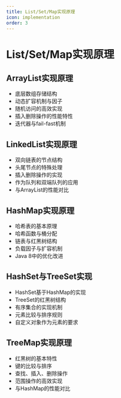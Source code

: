 ```yaml
---
title: List/Set/Map实现原理
icon: implementation
order: 3
---
```


# List/Set/Map实现原理

## ArrayList实现原理

- 底层数组存储结构
- 动态扩容机制与因子
- 随机访问的高效实现
- 插入删除操作的性能特性
- 迭代器与fail-fast机制

## LinkedList实现原理

- 双向链表的节点结构
- 头尾节点的特殊处理
- 插入删除操作的实现
- 作为队列和双端队列的应用
- 与ArrayList的性能对比

## HashMap实现原理

- 哈希表的基本原理
- 哈希函数与桶分配
- 链表与红黑树结构
- 负载因子与扩容机制
- Java 8中的优化改进

## HashSet与TreeSet实现

- HashSet基于HashMap的实现
- TreeSet的红黑树结构
- 有序集合的实现机制
- 元素比较与排序规则
- 自定义对象作为元素的要求

## TreeMap实现原理

- 红黑树的基本特性
- 键的比较与排序
- 查找、插入、删除操作
- 范围操作的高效实现
- 与HashMap的性能对比
